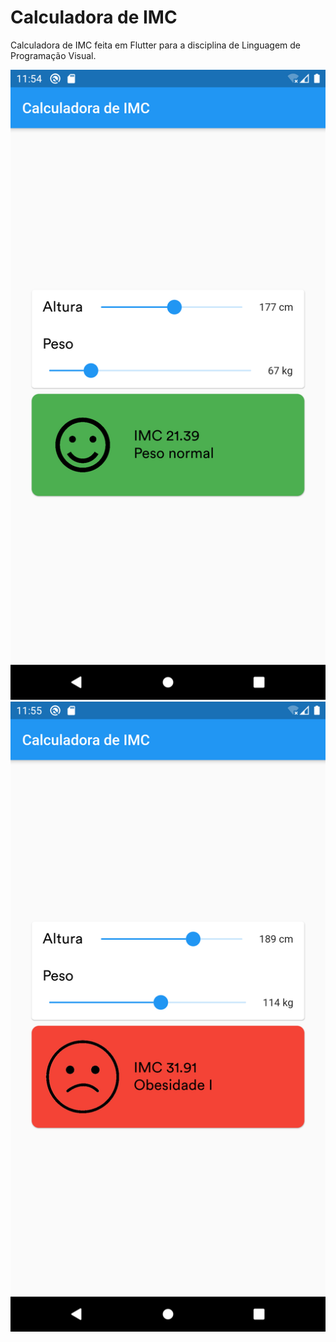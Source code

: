 # Calculadora de IMC

Calculadora de IMC feita em Flutter para a disciplina de Linguagem de Programação Visual.

![](screenshots/image0.png)
![](screenshots/image1.png)